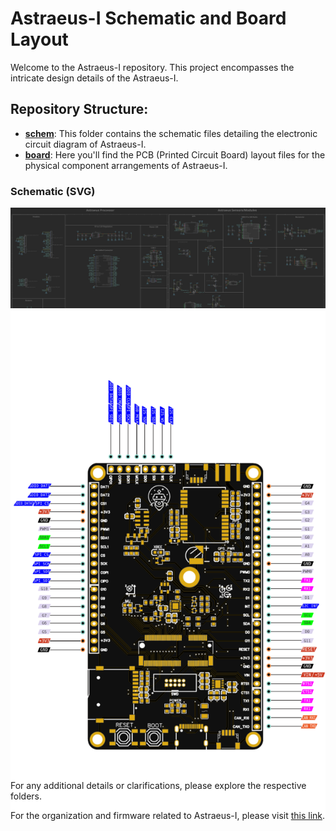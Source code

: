 # Astraeus-I Schematic and Board Layout

Welcome to the Astraeus-I repository. This project encompasses the intricate design details of the Astraeus-I.

## Repository Structure:
- [**schem**](./schem): This folder contains the schematic files detailing the electronic circuit diagram of Astraeus-I.
- [**board**](./board): Here you'll find the PCB (Printed Circuit Board) layout files for the physical component arrangements of Astraeus-I.

### Schematic (SVG)
![Astraeus-I Schematic Updated](./schem/Astraeus_Schematic_V3.svg)

### Board Pinout (SVG)
<div style="margin-top:-100px;">
    <img src="./board/Astraeus_Pinout.svg" alt="Astraeus-I Board Version 3">
</div>

<div style="margin-top:-80px;">
    <p>For any additional details or clarifications, please explore the respective folders.</p>
    <p>For the organization and firmware related to Astraeus-I, please visit <a href="https://github.com/Astraeus-I">this link</a>.</p>
</div>